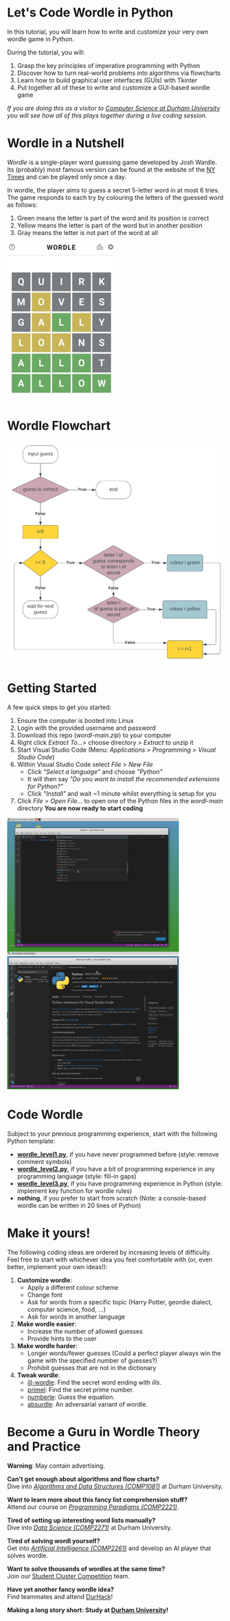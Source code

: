 # Let's Code Wordle in Python

In this tutorial, you will learn how to write and customize your very own wordle game in Python.

During the tutorial, you will:
1. Grasp the key principles of imperative programming with Python
2. Discover how to turn real-world problems into algorithms via flowcharts
3. Learn how to build graphical user interfaces (GUIs) with Tkinter 
4. Put together all of these to write and customize a GUI-based wordle game

_If you are doing this as a visitor to [Computer Science at Durham University](https://www.durham.ac.uk/departments/academic/computer-science/) you will see how all of this plays together during a live coding session._ 

# Wordle in a Nutshell
_Wordle_ is a single-player word guessing game developed by Josh Wardle. Its (probably) most famous version can be found at the website of the [NY Times](https://www.nytimes.com/games/wordle/index.html) and can be played only once a day. 

In wordle, the player aims to guess a secret 5-letter word in at most 6 tries. The game responds to each try by colouring the letters of the guessed word as follows:
1. Green means the letter is part of the word and its position is correct
2. Yellow means the letter is part of the word but in another position
3. Gray means the letter is not part of the word at all

<img src="img/ny_wordle.jpg" width="250">

# Wordle Flowchart
<img src="img/flowchart_wordle.svg" width="500">

# Getting Started
A few quick steps to get you started:

1. Ensure the computer is booted into Linux
2. Login with the provided username and password
3. Download this repo (_wordl-main.zip_) to your computer
4. Right click _Extract To..._> choose directory > _Extract_ to unzip it
5. Start Visual Studio Code (Menu: _Applications_ > _Programming_ > _Visual Studio Code_)
6. Within Visual Studio Code select _File_ > _New File_
    * Click _"Select a language"_ and choose _"Python"_
    * It will then say _"Do you want to install the recommended extensions for Python?"_
    * Click _"Install"_ and wait ~1 minute whilst everything is setup for you
7. Click _File_ > _Open File..._ to open one of the Python files in the _wordl-main_ directory
**You are now ready to start coding**
<img src="img/vs-code-python-setup.png" width="400">
<img src="img/vs-code-python-installed.png" width="400">

<!-- # Imperative Programming with Python -->
<!-- # Build a GUI with Tkinter -->

# Code Wordle
Subject to your previous programming experience, start with the following Python template:
- [**wordle_level1.py**](wordle_level1.py), if you have never programmed before (style: remove comment symbols)
- [**wordle_level2.py**](wordle_level2.py), if you have a bit of programming experience in any programming language (style: fill-in gaps)
- [**wordle_level3.py**](wordle_level3.py), if you have programming experience in Python (style: implement key function for wordle rules)
- **nothing**, if you prefer to start from scratch (Note: a console-based wordle can be written in 20 lines of Python)

# Make it yours!
The following coding ideas are ordered by increasing levels of difficulty. Feel free to start with whichever idea you feel comfortable with (or, even better, implement your own ideas!):
1. **Customize wordle**:
    - Apply a different colour scheme
    - Change font
    - Ask for words from a specific topic (Harry Potter, geordie dialect, computer science, food,  ...)
    - Ask for words in another language 
2. **Make wordle easier**:
    - Increase the number of allowed guesses
    - Provide hints to the user
3. **Make wordle harder**:
    - Longer words/fewer guesses (Could a perfect player always win the game with the specified number of guesses?)
    - Prohibit guesses that are not in the dictionary 
4. **Tweak wordle**:
    - [ill-wordle](https://alexpeattie.com/blog/establishing-minimum-guesses-wordle/): Find the secret word ending with _ills_.
    - [primel](https://converged.yt/primel/): Find the secret prime number.
    - [numberle](https://numberle.org/): Guess the equation.
    - [absurdle](https://qntm.org/absurdle): An adversarial variant of wordle. 

# Become a Guru in Wordle Theory and Practice

**Warning**: May contain advertising.

**Can't get enough about algorithms and flow charts?**<br />
Dive into _[Algorithms and Data Structures (COMP1081)](https://www.dur.ac.uk/faculty.handbook/module_description/?year=2021&module_code=COMP1081)_ at Durham University.

**Want to learn more about this fancy list comprehension stuff?**<br />
Attend our course on _[Programming Paradigms (COMP2221)](https://www.dur.ac.uk/faculty.handbook/module_description/?year=2021&module_code=COMP2221)_.

**Tired of setting up interesting word lists manually?**<br />
Dive into _[Data Science (COMP2271)](https://www.dur.ac.uk/faculty.handbook/module_description/?year=2021&module_code=COMP2271)_ at Durham University.

**Tired of solving wordl yourself?**<br />
Get into _[Artificial Intelligence (COMP2261)](https://www.dur.ac.uk/faculty.handbook/module_description/?year=2021&module_code=COMP2261)_ and develop an AI player that solves wordle.

**Want to solve thousands of wordles at the same time?**<br />
Join our [Student Cluster Competition](https://scicomp.webspace.durham.ac.uk/events/scc/) team.

**Have yet another fancy wordle idea?**<br />
Find teammates and attend [DurHack](https://durhack.com/)!

**Making a long story short: Study at [Durham University](https://www.durham.ac.uk)!**
